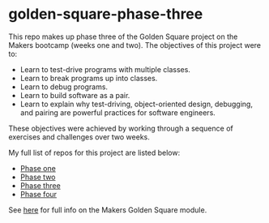 # golden-square-phase-three

This repo makes up phase three of the Golden Square project on the Makers bootcamp (weeks one and two). The objectives of this project were to:

- Learn to test-drive programs with multiple classes.
- Learn to break programs up into classes.
- Learn to debug programs.
- Learn to build software as a pair.
- Learn to explain why test-driving, object-oriented design, debugging, and pairing are powerful practices for software engineers.

These objectives were achieved by working through a sequence of exercises and challenges over two weeks.

My full list of repos for this project are listed below:
- [Phase one](https://github.com/atcq9876/golden-square-phase-one)
- [Phase two](https://github.com/atcq9876/golden-square-phase-two)
- [Phase three](https://github.com/atcq9876/golden-square-phase-three)
- [Phase four](https://github.com/atcq9876/golden-square-phase-four)

See [here](https://github.com/makersacademy/golden-square) for full info on the Makers Golden Square module.
